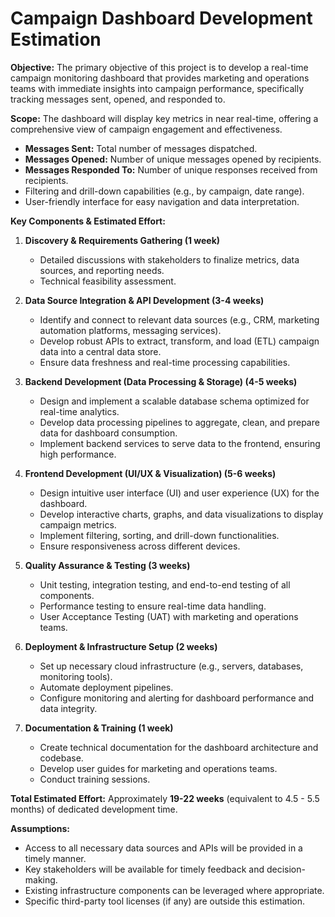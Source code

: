 # Campaign Dashboard Development Estimation

**Objective:**
The primary objective of this project is to develop a real-time campaign monitoring dashboard that provides marketing and operations teams with immediate insights into campaign performance, specifically tracking messages sent, opened, and responded to.

**Scope:**
The dashboard will display key metrics in near real-time, offering a comprehensive view of campaign engagement and effectiveness.
*   **Messages Sent:** Total number of messages dispatched.
*   **Messages Opened:** Number of unique messages opened by recipients.
*   **Messages Responded To:** Number of unique responses received from recipients.
*   Filtering and drill-down capabilities (e.g., by campaign, date range).
*   User-friendly interface for easy navigation and data interpretation.

**Key Components & Estimated Effort:**

1.  **Discovery & Requirements Gathering (1 week)**
    *   Detailed discussions with stakeholders to finalize metrics, data sources, and reporting needs.
    *   Technical feasibility assessment.

2.  **Data Source Integration & API Development (3-4 weeks)**
    *   Identify and connect to relevant data sources (e.g., CRM, marketing automation platforms, messaging services).
    *   Develop robust APIs to extract, transform, and load (ETL) campaign data into a central data store.
    *   Ensure data freshness and real-time processing capabilities.

3.  **Backend Development (Data Processing & Storage) (4-5 weeks)**
    *   Design and implement a scalable database schema optimized for real-time analytics.
    *   Develop data processing pipelines to aggregate, clean, and prepare data for dashboard consumption.
    *   Implement backend services to serve data to the frontend, ensuring high performance.

4.  **Frontend Development (UI/UX & Visualization) (5-6 weeks)**
    *   Design intuitive user interface (UI) and user experience (UX) for the dashboard.
    *   Develop interactive charts, graphs, and data visualizations to display campaign metrics.
    *   Implement filtering, sorting, and drill-down functionalities.
    *   Ensure responsiveness across different devices.

5.  **Quality Assurance & Testing (3 weeks)**
    *   Unit testing, integration testing, and end-to-end testing of all components.
    *   Performance testing to ensure real-time data handling.
    *   User Acceptance Testing (UAT) with marketing and operations teams.

6.  **Deployment & Infrastructure Setup (2 weeks)**
    *   Set up necessary cloud infrastructure (e.g., servers, databases, monitoring tools).
    *   Automate deployment pipelines.
    *   Configure monitoring and alerting for dashboard performance and data integrity.

7.  **Documentation & Training (1 week)**
    *   Create technical documentation for the dashboard architecture and codebase.
    *   Develop user guides for marketing and operations teams.
    *   Conduct training sessions.

**Total Estimated Effort:**
Approximately **19-22 weeks** (equivalent to 4.5 - 5.5 months) of dedicated development time.

**Assumptions:**
*   Access to all necessary data sources and APIs will be provided in a timely manner.
*   Key stakeholders will be available for timely feedback and decision-making.
*   Existing infrastructure components can be leveraged where appropriate.
*   Specific third-party tool licenses (if any) are outside this estimation.

